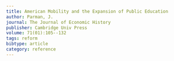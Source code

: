 ```yaml
---
title: American Mobility and the Expansion of Public Education
author: Parman, J.
journal: The Journal of Economic History
publisher: Cambridge Univ Press
volume: 71(01):105--132
tags: reform
bibtype: article
category: reference
---
```

